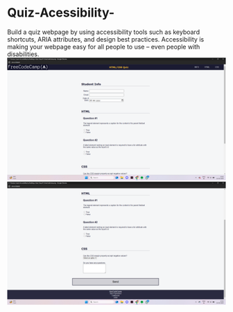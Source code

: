 # Quiz-Acessibility-
Build a quiz webpage by using accessibility tools such as keyboard shortcuts, ARIA attributes, and design best practices. Accessibility is making your webpage easy for all people to use – even people with disabilities.
![Screenshot](./images/Screenshot%20(84).png)
![Screenshot](./images/Screenshot%20(85).png)
